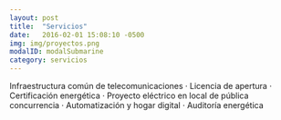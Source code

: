 ```yaml
---
layout: post
title:  "Servicios"
date:   2016-02-01 15:08:10 -0500
img: img/proyectos.png
modalID: modalSubmarine
category: servicios
---
```


Infraestructura común de telecomunicaciones · Licencia de apertura · Certificación energética · Proyecto eléctrico en local de pública concurrencia · Automatización y hogar digital · Auditoría energética

